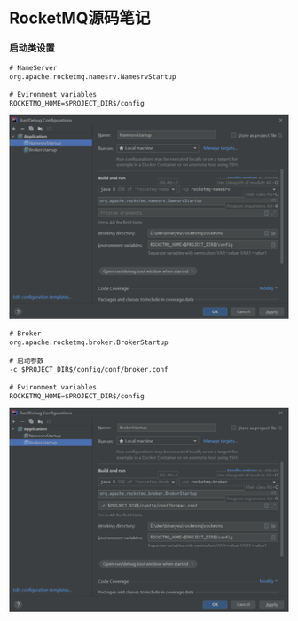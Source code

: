 # RocketMQ源码笔记

### 启动类设置

```
# NameServer
org.apache.rocketmq.namesrv.NamesrvStartup

# Evironment variables
ROCKETMQ_HOME=$PROJECT_DIR$/config
```

![1-1](img\1-1.png)

```
# Broker
org.apache.rocketmq.broker.BrokerStartup

# 启动参数
-c $PROJECT_DIR$/config/conf/broker.conf

# Evironment variables
ROCKETMQ_HOME=$PROJECT_DIR$/config
```

![1-2](img\1-2.png)

